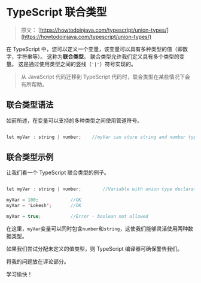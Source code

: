 # TypeScript 联合类型

> 原文： [https://howtodoinjava.com/typescript/union-types/](https://howtodoinjava.com/typescript/union-types/)

在 TypeScript 中，您可以定义一个变量，该变量可以具有多种类型的值（即数字，字符串等）。 这称为**联合类型**。 联合类型允许我们定义具有多个类型的变量。 这是通过使用类型之间的竖线（`'|'`）符号实现的。

> 从 JavaScript 代码迁移到 TypeScript 代码时，联合类型在某些情况下会有所帮助。

## 联合类型语法

如前所述，在变量可以支持的多种类型之间使用管道符号。

```java

let myVar : string | number;	//myVar can store string and number types

```

## 联合类型示例

让我们看一个 TypeScript 联合类型的例子。

```java

let myVar : string | number;		//Variable with union type declaration

myVar = 100;			//OK
myVar = 'Lokesh';		//OK

myVar = true;			//Error - boolean not allowed

```

在这里，`myVar`变量可以同时包含`number`和`string`，这使我们能够灵活使用两种数据类型。

如果我们尝试分配未定义的值类型，则 TypeScript 编译器可确保警告我们。

将我的问题放在评论部分。

学习愉快！